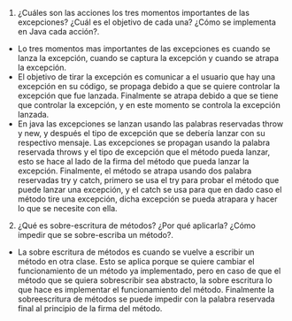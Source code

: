 1.	¿Cuáles son las acciones los tres momentos importantes de las excepciones? ¿Cuál es el objetivo de cada una? ¿Cómo se implementa en Java cada acción?.
-	Lo tres momentos mas importantes de las excepciones es cuando se lanza la excepción, cuando se captura la excepción y cuando se atrapa la excepción.
-	El objetivo de tirar la excepción es comunicar a el usuario que hay una excepción en su código, se propaga debido a que se quiere controlar la excepción que fue lanzada.  Finalmente se atrapa debido a que se tiene que controlar la excepción, y en este momento se controla la excepción lanzada.
-	En java las excepciones se lanzan usando las palabras reservadas throw y new, y después el tipo de excepción que se debería lanzar con su respectivo mensaje. Las excepciones se propagan usando la palabra reservada throws y el tipo de excepción que el método pueda lanzar, esto se hace al lado de la firma del método que pueda lanzar la excepción. Finalmente, el método se atrapa usando dos palabra reservadas try y catch, primero se usa el try para probar el método que puede lanzar una excepción, y el catch se usa para que en dado caso el método tire una excepción, dicha excepción se pueda atrapara y hacer lo que se necesite con ella.

2. ¿Qué es sobre-escritura de métodos? ¿Por qué aplicarla? ¿Cómo impedir que se sobre-escriba un método?.
-	La sobre escritura de métodos es cuando se vuelve a escribir un método en otra clase. Esto se aplica porque se quiere cambiar el funcionamiento de un método ya implementado, pero en caso de que el método que se quiera sobrescribir sea abstracto, la sobre escritura lo que hace es implementar el funcionamiento del método. Finalmente la sobreescritura de métodos se puede impedir con la palabra reservada final al principio de la firma del método.
